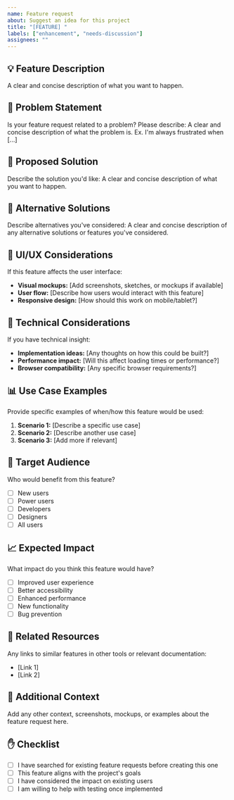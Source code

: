 ```yaml
---
name: Feature request
about: Suggest an idea for this project
title: "[FEATURE] "
labels: ["enhancement", "needs-discussion"]
assignees: ""
---
```


## 💡 Feature Description

A clear and concise description of what you want to happen.

## 🎯 Problem Statement

Is your feature request related to a problem? Please describe:
A clear and concise description of what the problem is. Ex. I'm always frustrated when [...]

## 💭 Proposed Solution

Describe the solution you'd like:
A clear and concise description of what you want to happen.

## 🔄 Alternative Solutions

Describe alternatives you've considered:
A clear and concise description of any alternative solutions or features you've considered.

## 🎨 UI/UX Considerations

If this feature affects the user interface:

- **Visual mockups:** [Add screenshots, sketches, or mockups if available]
- **User flow:** [Describe how users would interact with this feature]
- **Responsive design:** [How should this work on mobile/tablet?]

## 🔧 Technical Considerations

If you have technical insight:

- **Implementation ideas:** [Any thoughts on how this could be built?]
- **Performance impact:** [Will this affect loading times or performance?]
- **Browser compatibility:** [Any specific browser requirements?]

## 📊 Use Case Examples

Provide specific examples of when/how this feature would be used:

1. **Scenario 1:** [Describe a specific use case]
2. **Scenario 2:** [Describe another use case]
3. **Scenario 3:** [Add more if relevant]

## 🎯 Target Audience

Who would benefit from this feature?

- [ ] New users
- [ ] Power users
- [ ] Developers
- [ ] Designers
- [ ] All users

## 📈 Expected Impact

What impact do you think this feature would have?

- [ ] Improved user experience
- [ ] Better accessibility
- [ ] Enhanced performance
- [ ] New functionality
- [ ] Bug prevention

## 🔗 Related Resources

Any links to similar features in other tools or relevant documentation:

- [Link 1]
- [Link 2]

## 📝 Additional Context

Add any other context, screenshots, mockups, or examples about the feature request here.

## ✋ Checklist

- [ ] I have searched for existing feature requests before creating this one
- [ ] This feature aligns with the project's goals
- [ ] I have considered the impact on existing users
- [ ] I am willing to help with testing once implemented

